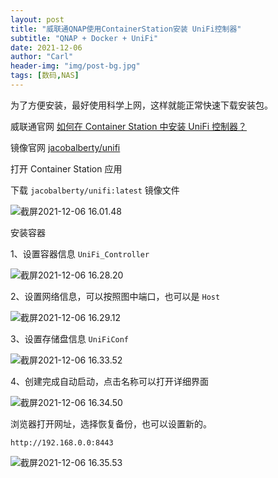 ```yaml
---
layout: post
title: "威联通QNAP使用ContainerStation安装 UniFi控制器"
subtitle: "QNAP + Docker + UniFi"
date: 2021-12-06
author: "Carl"
header-img: "img/post-bg.jpg"
tags: [数码,NAS]
---
```




为了方便安装，最好使用科学上网，这样就能正常快速下载安装包。



威联通官网 [如何在 Container Station 中安装 UniFi 控制器？](https://www.qnap.com/zh-cn/how-to/tutorial/article/%E5%A6%82%E4%BD%95%E5%9C%A8-container-station-%E4%B8%AD%E5%AE%89%E8%A3%85-unifi-%E6%8E%A7%E5%88%B6%E5%99%A8)



镜像官网 [jacobalberty/unifi](https://hub.docker.com/r/jacobalberty/unifi)



打开 Container Station 应用

下载 `jacobalberty/unifi:latest` 镜像文件

![截屏2021-12-06 16.01.48](https://github-blog-carl.oss-cn-hangzhou.aliyuncs.com/img/%E6%88%AA%E5%B1%8F2021-12-06%2016.01.48.png)

安装容器

1、设置容器信息 `UniFi_Controller`

![截屏2021-12-06 16.28.20](https://github-blog-carl.oss-cn-hangzhou.aliyuncs.com/img/%E6%88%AA%E5%B1%8F2021-12-06%2016.28.20.png)

2、设置网络信息，可以按照图中端口，也可以是 `Host`

![截屏2021-12-06 16.29.12](https://github-blog-carl.oss-cn-hangzhou.aliyuncs.com/img/%E6%88%AA%E5%B1%8F2021-12-06%2016.29.12.png)

3、设置存储盘信息 `UniFiConf`

![截屏2021-12-06 16.33.52](https://github-blog-carl.oss-cn-hangzhou.aliyuncs.com/img/%E6%88%AA%E5%B1%8F2021-12-06%2016.33.52.png)

4、创建完成自动启动，点击名称可以打开详细界面

![截屏2021-12-06 16.34.50](https://github-blog-carl.oss-cn-hangzhou.aliyuncs.com/img/%E6%88%AA%E5%B1%8F2021-12-06%2016.34.50.png)



浏览器打开网址，选择恢复备份，也可以设置新的。

```
http://192.168.0.0:8443
```



![截屏2021-12-06 16.35.53](https://github-blog-carl.oss-cn-hangzhou.aliyuncs.com/img/%E6%88%AA%E5%B1%8F2021-12-06%2016.35.53.png)



